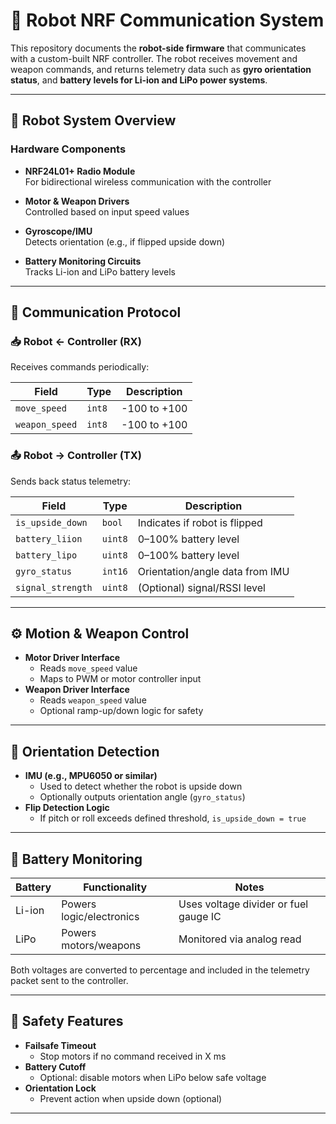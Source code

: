 # 🤖 Robot NRF Communication System

This repository documents the **robot-side firmware** that communicates with a custom-built NRF controller. The robot receives movement and weapon commands, and returns telemetry data such as **gyro orientation status**, and **battery levels for Li-ion and LiPo power systems**.

---

## 🧠 Robot System Overview

### Hardware Components

- **NRF24L01+ Radio Module**  
  For bidirectional wireless communication with the controller

- **Motor & Weapon Drivers**  
  Controlled based on input speed values

- **Gyroscope/IMU**  
  Detects orientation (e.g., if flipped upside down)

- **Battery Monitoring Circuits**  
  Tracks Li-ion and LiPo battery levels

---

## 📡 Communication Protocol

### 📥 Robot ← Controller (RX)

Receives commands periodically:

| Field           | Type   | Description                          |
|-----------------|--------|--------------------------------------|
| `move_speed`    | `int8` | -100 to +100                         |
| `weapon_speed`  | `int8` | -100 to +100                         |

### 📤 Robot → Controller (TX)

Sends back status telemetry:

| Field             | Type   | Description                         |
|------------------|--------|-------------------------------------|
| `is_upside_down` | `bool` | Indicates if robot is flipped       |
| `battery_liion`  | `uint8`| 0–100% battery level                |
| `battery_lipo`   | `uint8`| 0–100% battery level                |
| `gyro_status`    | `int16`| Orientation/angle data from IMU     |
| `signal_strength`| `uint8`| (Optional) signal/RSSI level        |

---

## ⚙️ Motion & Weapon Control

- **Motor Driver Interface**
  - Reads `move_speed` value
  - Maps to PWM or motor controller input
- **Weapon Driver Interface**
  - Reads `weapon_speed` value
  - Optional ramp-up/down logic for safety

---

## 🎯 Orientation Detection

- **IMU (e.g., MPU6050 or similar)**
  - Used to detect whether the robot is upside down
  - Optionally outputs orientation angle (`gyro_status`)
- **Flip Detection Logic**
  - If pitch or roll exceeds defined threshold, `is_upside_down = true`

---

## 🔋 Battery Monitoring

| Battery | Functionality             | Notes                                 |
|---------|---------------------------|----------------------------------------|
| Li-ion  | Powers logic/electronics  | Uses voltage divider or fuel gauge IC |
| LiPo    | Powers motors/weapons     | Monitored via analog read             |

Both voltages are converted to percentage and included in the telemetry packet sent to the controller.

---

## 🔐 Safety Features

- **Failsafe Timeout**
  - Stop motors if no command received in X ms
- **Battery Cutoff**
  - Optional: disable motors when LiPo below safe voltage
- **Orientation Lock**
  - Prevent action when upside down (optional)

---
